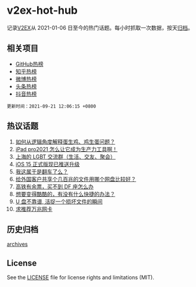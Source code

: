 # v2ex-hot-hub

 记录[V2EX](https://www.v2ex.com/)从 2021-01-06 日至今的热门话题。每小时抓取一次数据，按天[归档](archives)。
 
 ## 相关项目

- [GitHub热榜](https://github.com/snaildev/github-hot-hub)
- [知乎热榜](https://github.com/snaildev/zhihu-hot-hub)
- [微博热榜](https://github.com/snaildev/weibo-hot-hub)
- [头条热榜](https://github.com/snaildev/toutiao-hot-hub)
- [抖音热榜](https://github.com/snaildev/douyin-hot-hub)


 `更新时间：2021-09-21 12:06:15 +0800`

## 热议话题

1. [如何从逻辑角度解释蛋生鸡、鸡生蛋问题？](https://www.v2ex.com/t/803030)
1. [iPad pro2021 怎么让它成为生产力工具啊！](https://www.v2ex.com/t/803056)
1. [上海的 LGBT 交流群（生活、交友、聚会）](https://www.v2ex.com/t/803038)
1. [iOS 15 正式版现已推送升级](https://www.v2ex.com/t/803122)
1. [我这属于是翻车了么？](https://www.v2ex.com/t/803034)
1. [给外国客户共享个几百兆的文件用哪个网盘比较好？](https://www.v2ex.com/t/803106)
1. [高铁有余票，买不到 DF 座怎么办](https://www.v2ex.com/t/803133)
1. [想要变得酷酷的，有没有什么快捷的办法？](https://www.v2ex.com/t/803103)
1. [U 盘不靠谱, 活捉一个损坏文件的瞬间](https://www.v2ex.com/t/803043)
1. [求推荐万兆网卡](https://www.v2ex.com/t/803032)

## 历史归档

[archives](archives)

## License

See the [LICENSE](LICENSE) file for license rights and limitations (MIT).
